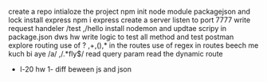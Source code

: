 create a  repo
intialoze the project npm init
node module packagejson and lock
install express npm i express
create a server
listen to port 7777
write request handeler /test ,/hello
install nodemon and updtae scripy  in package.json
dws 
hw
write logic to test all method and test  postman 
explore routing use of ? ,+,(),* in the routes
use of regex in routes beech me kuch bi aye  /a/ ,/.*fly$/
read query param 
read the dynamic route
- l-20 hw
1- diff beween js and json
